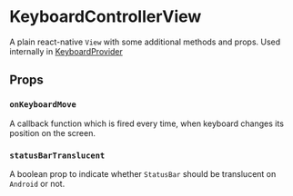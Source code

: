 # KeyboardControllerView

A plain react-native `View` with some additional methods and props. Used internally in [KeyboardProvider](./keyboard-provider.md)

## Props

### `onKeyboardMove`

A callback function which is fired every time, when keyboard changes its position on the screen.

### `statusBarTranslucent` <div className="label android"></div>

A boolean prop to indicate whether `StatusBar` should be translucent on `Android` or not.
